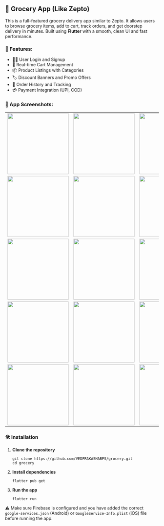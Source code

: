 <h2>🛒 Grocery App (Like Zepto)</h2>
<p>
  This is a full-featured grocery delivery app similar to Zepto. It allows users to browse grocery items, add to cart, track orders, and get doorstep delivery in minutes. Built using <strong>Flutter</strong> with a smooth, clean UI and fast performance.
</p>

<h3>🧩 Features:</h3>
<ul>
  <li>🧑‍💼 User Login and Signup</li>
  <li>🛒 Real-time Cart Management</li>
  <li>📦 Product Listings with Categories</li>
  <li>🏷️ Discount Banners and Promo Offers</li>
  <li>📜 Order History and Tracking</li>
  <li>💳 Payment Integration (UPI, COD)</li>
</ul>

<h3>📸 App Screenshots:</h3>
<table>
  <tr>
    <td><img src="https://github.com/VEDPRAKASHABPS/grocery/assets/125896446/affbc3c3-ccaf-4809-91f9-d02a1555802c" width="200"></td>
    <td><img src="https://github.com/VEDPRAKASHABPS/grocery/assets/125896446/67103a0d-971f-4306-a612-5a736586cd51" width="200"></td>
    <td><img src="https://github.com/VEDPRAKASHABPS/grocery/assets/125896446/bb6e908a-a1b5-4549-80c0-db3609a4c2df" width="200"></td>
  </tr>
  <tr>
    <td><img src="https://github.com/VEDPRAKASHABPS/grocery/assets/125896446/4c552e62-6003-4abe-9ab1-ac52947285c2" width="200"></td>
    <td><img src="https://github.com/VEDPRAKASHABPS/grocery/assets/125896446/1f75b4c5-058e-4763-aff9-1bf4e2701caa" width="200"></td>
    <td><img src="https://github.com/VEDPRAKASHABPS/grocery/assets/125896446/8082aad4-56d6-40d8-a53d-95790a51ec1e" width="200"></td>
  </tr>
  <tr>
    <td><img src="https://github.com/VEDPRAKASHABPS/grocery/assets/125896446/b1f1bd91-2152-43ed-993a-b8d939f176f4" width="200"></td>
    <td><img src="https://github.com/VEDPRAKASHABPS/grocery/assets/125896446/fb70693e-3f91-4e98-95bb-71aeb5976778" width="200"></td>
    <td><img src="https://github.com/VEDPRAKASHABPS/grocery/assets/125896446/dae29f18-294d-4828-9101-b3ab64a9f6b2" width="200"></td>
  </tr>
  <tr>
    <td><img src="https://github.com/VEDPRAKASHABPS/grocery/assets/125896446/56ae34d4-d505-4ad4-9161-908c1385d324" width="200"></td>
    <td><img src="https://github.com/VEDPRAKASHABPS/grocery/assets/125896446/e8cbd827-483a-4a28-9b90-eeeb79f28f94" width="200"></td>
    <td><img src="https://github.com/VEDPRAKASHABPS/grocery/assets/125896446/f388e8a7-28d7-4ccd-9b10-780e23b7bc13" width="200"></td>
  </tr>
  <tr>
    <td><img src="https://github.com/VEDPRAKASHABPS/grocery/assets/125896446/0c92f8c9-8bf0-44d8-a839-c0822c386288" width="200"></td>
    <td><img src="https://github.com/VEDPRAKASHABPS/grocery/assets/125896446/58291bab-26fc-4818-b86f-cae7d11d8427" width="200"></td>
    <td><img src="https://github.com/VEDPRAKASHABPS/grocery/assets/125896446/70267d54-8089-4566-bc51-c8a9e3c65ee4" width="200"></td>
  </tr>
</table>

<h3>🛠️ Installation</h3>

<ol>
  <li><strong>Clone the repository</strong></li>

  <pre><code>git clone https://github.com/VEDPRAKASHABPS/grocery.git
cd grocery</code></pre>

  <li><strong>Install dependencies</strong></li>

  <pre><code>flutter pub get</code></pre>

  <li><strong>Run the app</strong></li>

  <pre><code>flutter run</code></pre>
</ol>

<p>⚠️ Make sure Firebase is configured and you have added the correct <code>google-services.json</code> (Android) or <code>GoogleService-Info.plist</code> (iOS) file before running the app.</p>
